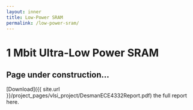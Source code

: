 ```yaml
---
layout: inner
title: Low-Power SRAM
permalink: /low-power-sram/
---
```

# 1 Mbit Ultra-Low Power SRAM
## Page under construction...
[Download]({{ site.url }}/project_pages/vlsi_project/DesmanECE4332Report.pdf) the full report here.

